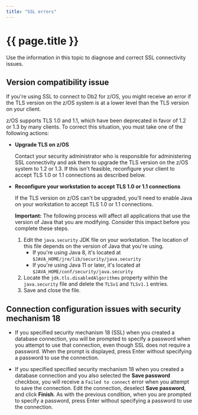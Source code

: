 ```yaml
---
title: "SSL errors"
---
```


# {{ page.title }}

Use the information in this topic to diagnose and correct SSL connectivity issues.

## Version compatibility issue

If you're using SSL to connect to Db2 for z/OS, you might receive an error if the TLS version on the z/OS system is at a lower level than the TLS version on your client.

z/OS supports TLS 1.0 and 1.1, which have been deprecated in favor of 1.2 or 1.3 by many clients. To correct this situation, you must take one of the following actions:

- **Upgrade TLS on z/OS**

  Contact your security administrator who is responsible for administering SSL connectivity and ask them to upgrade the TLS version on the z/OS system to 1.2 or 1.3. If this isn't feasible, reconfigure your client to accept TLS 1.0 or 1.1 connections as described below.

- **Reconfigure your workstation to accept TLS 1.0 or 1.1 connections**

  If the TLS version on z/OS can't be upgraded, you'll need to enable Java on your workstation to accept TLS 1.0 or 1.1 connections.

  **Important:** The following process will affect all applications that use the version of Java that you are modifying. Consider this impact before you complete these steps.

  1. Edit the `java.security` JDK file on your workstation. The location of this file depends on the version of Java that you're using.
     - If you're using Java 8, it's located at `$JAVA_HOME/jre/lib/security/java.security`
     - If you're using Java 11 or later, it's located at `$JAVA_HOME/conf/security/java.security`
  2. Locate the `jdk.tls.disabledAlgorithms` property within the `java.security` file and delete the `TLSv1` and `TLSv1.1` entries.
  3. Save and close the file.

## Connection configuration issues with security mechanism 18

- If you specified security mechanism 18 (SSL) when you created a database connection, you will be prompted to specify a password when you attempt to use that connection, even though SSL does not require a password. When the prompt is displayed, press Enter without specifying a password to use the connection.

- If you specified specified security mechanism 18 when you created a database connection and you also selected the **Save password** checkbox, you will receive a `Failed to connect` error when you attempt to save the connection. Edit the connection, deselect **Save password**, and click **Finish**. As with the previous condition, when you are prompted to specify a password, press Enter without specifying a password to use the connection.

